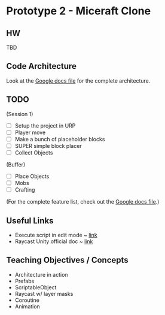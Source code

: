 # Prototype 2 - Miceraft Clone

## HW

TBD

## Code Architecture

Look at the [Google docs file](https://docs.google.com/document/d/1vaXe57uNUifuuDKu6_6PHGMRKBtjxhdzKvdM3FWPlM4/edit?usp=sharing) for the complete architecture.

## TODO
(Session 1)

- [ ] Setup the project in URP
- [ ] Player move
- [ ] Make a bunch of placeholder blocks
- [ ] SUPER simple block placer
- [ ] Collect Objects

(Buffer)

- [ ] Place Objects
- [ ] Mobs
- [ ] Crafting

(For the complete feature list, check out the [Google docs file](https://docs.google.com/document/d/1vaXe57uNUifuuDKu6_6PHGMRKBtjxhdzKvdM3FWPlM4/edit?usp=sharing).)


## Useful Links

- Execute script in edit mode ~ [link](https://blog.theknightsofunity.com/executeineditmode-will-run-script-edit-mode/)
- Raycast Unity official doc ~ [link](https://docs.unity3d.com/ScriptReference/Physics.Raycast.html)

## Teaching Objectives / Concepts

- Architecture in action
- Prefabs
- ScriptableObject
- Raycast w/ layer masks
- Coroutine
- Animation
